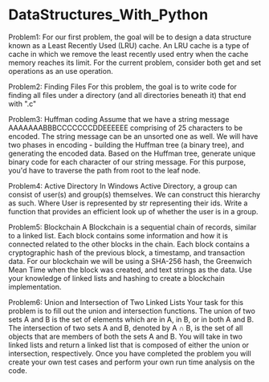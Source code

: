# DataStructures_With_Python

Problem1:
For our first problem, the goal will be to design a data structure known as a Least Recently Used (LRU) cache. 
An LRU cache is a type of cache in which we remove the least recently used entry when the cache memory reaches its limit. 
For the current problem, consider both get and set operations as an use operation.

Problem2:
Finding Files
For this problem, the goal is to write code for finding all files under a directory (and all directories beneath it) that end with ".c"

Problem3:
Huffman coding
Assume that we have a string message AAAAAAABBBCCCCCCCDDEEEEEE comprising of 25 characters to be encoded. 
The string message can be an unsorted one as well. 
We will have two phases in encoding - building the Huffman tree (a binary tree), and generating the encoded data. 
Based on the Huffman tree, generate unique binary code for each character of our string message. 
For this purpose, you'd have to traverse the path from root to the leaf node.

Problem4:
Active Directory
In Windows Active Directory, a group can consist of user(s) and group(s) themselves. 
We can construct this hierarchy as such. Where User is represented by str representing their ids.
Write a function that provides an efficient look up of whether the user is in a group.

Problem5:
Blockchain
A Blockchain is a sequential chain of records, similar to a linked list. 
Each block contains some information and how it is connected related to the other blocks in the chain. 
Each block contains a cryptographic hash of the previous block, a timestamp, and transaction data. 
For our blockchain we will be using a SHA-256 hash, the Greenwich Mean Time when the block was created, and text strings as the data.
Use your knowledge of linked lists and hashing to create a blockchain implementation.

Problem6:
Union and Intersection of Two Linked Lists
Your task for this problem is to fill out the union and intersection functions. 
The union of two sets A and B is the set of elements which are in A, in B, or in both A and B.
The intersection of two sets A and B, denoted by A ∩ B, is the set of all objects that are members of both the sets A and B.
You will take in two linked lists and return a linked list that is composed of either the union or intersection, respectively. 
Once you have completed the problem you will create your own test cases and perform your own run time analysis on the code.
